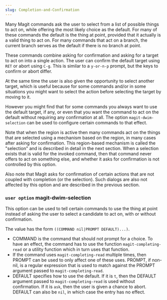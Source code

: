 ```yaml
---
slug: Completion-and-Confirmation
---
```


Many Magit commands ask the user to select from a list of possible things to act on, while offering the most likely choice as the default. For many of these commands the default is the thing at point, provided that it actually is a valid thing to act on. For many commands that act on a branch, the current branch serves as the default if there is no branch at point.

These commands combine asking for confirmation and asking for a target to act on into a single action. The user can confirm the default target using `RET` or abort using `C-g`. This is similar to a `y-or-n-p` prompt, but the keys to confirm or abort differ.

At the same time the user is also given the opportunity to select another target, which is useful because for some commands and/or in some situations you might want to select the action before selecting the target by moving to it.

However you might find that for some commands you always want to use the default target, if any, or even that you want the command to act on the default without requiring any confirmation at all. The option `magit-dwim-selection` can be used to configure certain commands to that effect.

Note that when the region is active then many commands act on the things that are selected using a mechanism based on the region, in many cases after asking for confirmation. This region-based mechanism is called the "selection" and is described in detail in the next section. When a selection exists that is valid for the invoked command, then that command never offers to act on something else, and whether it asks for confirmation is not controlled by this option.

Also note that Magit asks for confirmation of certain actions that are not coupled with completion (or the selection). Such dialogs are also not affected by this option and are described in the previous section.

### <span className="tag useroption">`user option`</span> **magit-dwim-selection**

This option can be used to tell certain commands to use the thing at point instead of asking the user to select a candidate to act on, with or without confirmation.

The value has the form `((COMMAND nil|PROMPT DEFAULT)...)`.

*   COMMAND is the command that should not prompt for a choice. To have an effect, the command has to use the function `magit-completing-read` or a utility function which in turn uses that function.
*   If the command uses `magit-completing-read` multiple times, then PROMPT can be used to only affect one of these uses. PROMPT, if non-nil, is a regular expression that is used to match against the PROMPT argument passed to `magit-completing-read`.
*   DEFAULT specifies how to use the default. If it is `t`, then the DEFAULT argument passed to `magit-completing-read` is used without confirmation. If it is `ask`, then the user is given a chance to abort. DEFAULT can also be `nil`, in which case the entry has no effect.
